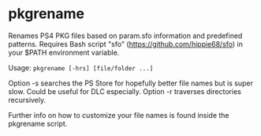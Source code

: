 # pkgrename
Renames PS4 PKG files based on param.sfo information and predefined patterns.
Requires Bash script "sfo" (https://github.com/hippie68/sfo) in your $PATH environment variable.

Usage: `pkgrename [-hrs] [file/folder ...]`

Option -s searches the PS Store for hopefully better file names but is super slow. Could be useful for DLC especially.
Option -r traverses directories recursively.

Further info on how to customize your file names is found inside the pkgrename script.
